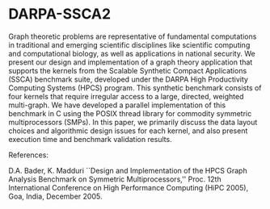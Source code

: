 # DARPA-SSCA2

Graph theoretic problems are representative of fundamental
computations in traditional and emerging scientific disciplines like
scientific computing and computational biology, as well as
applications in national security. We present our design and
implementation of a graph theory application that supports the kernels
from the Scalable Synthetic Compact Applications (SSCA) benchmark
suite, developed under the DARPA High Productivity Computing Systems
(HPCS) program. This synthetic benchmark consists of four kernels that
require irregular access to a large, directed, weighted
multi-graph. We have developed a parallel implementation of this
benchmark in C using the POSIX thread library for commodity symmetric
multiprocessors (SMPs). In this paper, we primarily discuss the data
layout choices and algorithmic design issues for each kernel, and also
present execution time and benchmark validation results.

References:

D.A. Bader, K. Madduri ``Design and Implementation of the HPCS Graph
Analysis Benchmark on Symmetric Multiprocessors,'' Proc. 12th
International Conference on High Performance Computing (HiPC 2005),
Goa, India, December 2005.
